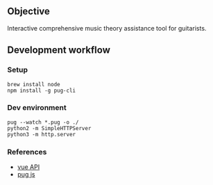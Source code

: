 ## Objective

Interactive comprehensive music theory assistance tool for guitarists.

## Development workflow

### Setup

    brew install node
    npm install -g pug-cli

### Dev environment

    pug --watch *.pug -o ./
    python2 -m SimpleHTTPServer
    python3 -m http.server

### References

  - [vue API](https://vuejs.org/v2/api/)
  - [pug js](https://pugjs.org/language/attributes.html)